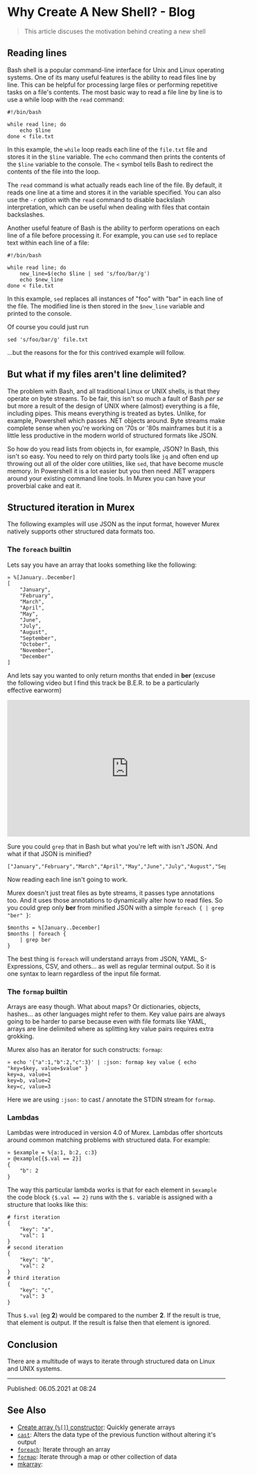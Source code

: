# Why Create A New Shell? - Blog

> This article discuses the motivation behind creating a new shell

## Reading lines

Bash shell is a popular command-line interface for Unix and Linux operating systems. One of its many useful features is the ability to read files line by line. This can be helpful for processing large files or performing repetitive tasks on a file's contents. The most basic way to read a file line by line is to use a while loop with the `read` command:

    #!/bin/bash

    while read line; do
        echo $line
    done < file.txt

In this example, the `while` loop reads each line of the `file.txt` file and stores it in the `$line` variable. The `echo` command then prints the contents of the `$line` variable to the console. The `<` symbol tells Bash to redirect the contents of the file into the loop.

The `read` command is what actually reads each line of the file. By default, it reads one line at a time and stores it in the variable specified. You can also use the `-r` option with the `read` command to disable backslash interpretation, which can be useful when dealing with files that contain backslashes.

Another useful feature of Bash is the ability to perform operations on each line of a file before processing it. For example, you can use `sed` to replace text within each line of a file:

    #!/bin/bash

    while read line; do
        new_line=$(echo $line | sed 's/foo/bar/g')
        echo $new_line
    done < file.txt

In this example, `sed` replaces all instances of "foo" with "bar" in each line of the file. The modified line is then stored in the `$new_line` variable and printed to the console.

Of course you could just run

    sed 's/foo/bar/g' file.txt

...but the reasons for the for this contrived example will follow.

## But what if my files aren't line delimited?

The problem with Bash, and all traditional Linux or UNIX shells, is that they operate on byte streams. To be fair, this isn't so much a fault of Bash _per se_ but more a result of the design of UNIX where (almost) everything is a file, including pipes. This means everything is treated as bytes. Unlike, for example, Powershell which passes .NET objects around. Byte streams make complete sense when you're working on '70s or '80s mainframes but it is a little less productive in the modern world of structured formats like JSON.

So how do you read lists from objects in, for example, JSON? In Bash, this isn't so easy. You need to rely on third party tools like `jq` and often end up throwing out all of the older core utilities, like `sed`, that have become muscle memory. In Powershell it is a lot easier but you then need .NET wrappers around your existing command line tools. In Murex you can have your proverbial cake and eat it.

## Structured iteration in Murex

The following examples will use JSON as the input format, however Murex natively supports other structured data formats too.

### The `foreach` builtin

Lets say you have an array that looks something like the following:

    » %[January..December]
    [
        "January",
        "February",
        "March",
        "April",
        "May",
        "June",
        "July",
        "August",
        "September",
        "October",
        "November",
        "December"
    ]

And lets say you wanted to only return months that ended in **ber** (excuse the following video but I find this track be B.E.R. to be a particularly effective earworm)

<iframe width="560" height="315" src="https://www.youtube-nocookie.com/embed/MKtW-k8za7I?controls=0" title="YouTube video player" frameborder="0" allow="accelerometer; autoplay; clipboard-write; encrypted-media; gyroscope; picture-in-picture; web-share" allowfullscreen></iframe>

Sure you could `grep` that in Bash but what you're left with isn't JSON. And what if that JSON is minified?

    ["January","February","March","April","May","June","July","August","September","October","November","December"]

Now reading each line isn't going to work.

Murex doesn't just treat files as byte streams, it passes type annotations too. And it uses those annotations to dynamically alter how to read files. So you could grep only **ber** from minified JSON with a simple `foreach { | grep "ber" }`:

    $months = %[January..December]
    $months | foreach {
        | grep ber
    }

The best thing is `foreach` will understand arrays from JSON, YAML, S-Expressions, CSV, and others... as well as regular terminal output. So it is one syntax to learn regardless of the input file format.

### The `formap` builtin

Arrays are easy though. What about maps? Or dictionaries, objects, hashes... as other languages might refer to them. Key value pairs are always going to be harder to parse because even with file formats like YAML, arrays are line delimited where as splitting key value pairs requires extra grokking.

Murex also has an iterator for such constructs: `formap`:

    » echo '{"a":1,"b":2,"c":3}' | :json: formap key value { echo "key=$key, value=$value" }
    key=a, value=1
    key=b, value=2
    key=c, value=3

Here we are using `:json:` to cast / annotate the STDIN stream for `formap`.

### Lambdas

Lambdas were introduced in version 4.0 of Murex. Lambdas offer shortcuts around common matching problems with structured data. For example:

    » $example = %{a:1, b:2, c:3}
    » @example[{$.val == 2}]
    {
        "b": 2
    }

The way this particular lambda works is that for each element in `$example` the code block `{$.val == 2}` runs with the `$.` variable is assigned with a structure that looks like this:

    # first iteration
    {
        "key": "a",
        "val": 1
    }
    # second iteration
    {
        "key": "b",
        "val": 2
    }
    # third iteration
    {
        "key": "c",
        "val": 3
    }

Thus `$.val` (eg **2**) would be compared to the number **2**. If the result is true, that element is output. If the result is false then that element is ignored.

## Conclusion

There are a multitude of ways to iterate through structured data on Linux and UNIX systems.

<hr>

Published: 06.05.2021 at 08:24

## See Also

- [Create array (`%[]`) constructor](../parser/create-array.md):
  Quickly generate arrays
- [`cast`](../commands/cast.md):
  Alters the data type of the previous function without altering it's output
- [`foreach`](../commands/foreach.md):
  Iterate through an array
- [`formap`](../commands/formap.md):
  Iterate through a map or other collection of data
- [mkarray](../commands/mkarray/):
